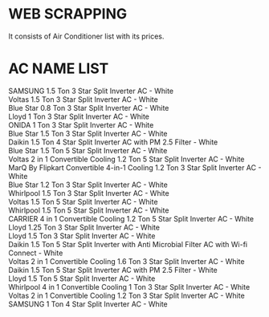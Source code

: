 # WEB SCRAPPING
It consists of Air Conditioner list with its prices.
# AC NAME LIST
SAMSUNG 1.5 Ton 3 Star Split Inverter AC  - White<br>
Voltas 1.5 Ton 3 Star Split Inverter AC  - White<br>
Blue Star 0.8 Ton 3 Star Split Inverter AC  - White<br>
Lloyd 1 Ton 3 Star Split Inverter AC  - White<br>
ONIDA 1 Ton 3 Star Split Inverter AC  - White<br>
Blue Star 1.5 Ton 3 Star Split Inverter AC  - White<br>
Daikin 1.5 Ton 4 Star Split Inverter AC with PM 2.5 Filter  - White<br>
Blue Star 1.5 Ton 5 Star Split Inverter AC  - White<br>
Voltas 2 in 1 Convertible Cooling 1.2 Ton 5 Star Split Inverter AC  - White<br>
MarQ By Flipkart Convertible 4-in-1 Cooling 1.2 Ton 3 Star Split Inverter AC  - White<br>
Blue Star 1.2 Ton 3 Star Split Inverter AC  - White<br>
Whirlpool 1.5 Ton 3 Star Split Inverter AC  - White<br>
Voltas 1.5 Ton 5 Star Split Inverter AC  - White<br>
Whirlpool 1.5 Ton 5 Star Split Inverter AC  - White<br>
CARRIER 4 in 1 Convertible Cooling 1.2 Ton 5 Star Split Inverter AC  - White<br>
Lloyd 1.25 Ton 3 Star Split Inverter AC  - White<br>
Lloyd 1.5 Ton 3 Star Split Inverter AC  - White<br>
Daikin 1.5 Ton 5 Star Split Inverter with Anti Microbial Filter AC with Wi-fi Connect  - White<br>
Voltas 2 in 1 Convertible Cooling 1.6 Ton 3 Star Split Inverter AC  - White<br>
Daikin 1.5 Ton 5 Star Split Inverter AC with PM 2.5 Filter  - White<br>
Lloyd 1.5 Ton 5 Star Split Inverter AC  - White<br>
Whirlpool 4 in 1 Convertible Cooling 1 Ton 3 Star Split Inverter AC  - White<br>
Voltas 2 in 1 Convertible Cooling 1.2 Ton 3 Star Split Inverter AC  - White<br>
SAMSUNG 1 Ton 4 Star Split Inverter AC  - White<br>
